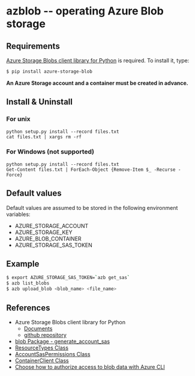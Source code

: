 # azblob -- operating Azure Blob storage

## Requirements

[Azure Storage Blobs client library for Python](https://learn.microsoft.com/en-us/python/api/overview/azure/storage-blob-readme?view=azure-python) is required.
To install it, type:

```bash
$ pip install azure-storage-blob
```

**An Azure Storage account and a container must be created in advance.**

## Install & Uninstall
### For unix

    python setup.py install --record files.txt
    cat files.txt | xargs rm -rf

### For Windows (not supported)

    python setup.py install --record files.txt
    Get-Content files.txt | ForEach-Object {Remove-Item $_ -Recurse -Force}


## Default values

Default values are assumed to be stored in the following environment variables:
- AZURE_STORAGE_ACCOUNT
- AZURE_STORAGE_KEY
- AZURE_BLOB_CONTAINER
- AZURE_STORAGE_SAS_TOKEN

## Example

```bash
$ export AZURE_STORAGE_SAS_TOKEN=`azb get_sas`
$ azb list_blobs
$ azb upload_blob <blob_name> <file_name>
```    


## References

- Azure Storage Blobs client library for Python
    - [Documents](https://learn.microsoft.com/en-us/python/api/overview/azure/storage-blob-readme?view=azure-python)
    - [github repository](https://github.com/Azure/azure-sdk-for-python/tree/azure-storage-blob_12.14.1/sdk/storage/azure-storage-blob)
- [blob Package - generate_account_sas](https://learn.microsoft.com/en-us/python/api/azure-storage-blob/azure.storage.blob?view=azure-python#azure-storage-blob-generate-container-sas)
- [ResourceTypes Class](https://learn.microsoft.com/en-us/python/api/azure-storage-blob/azure.storage.blob.resourcetypes?view=azure-python)
- [AccountSasPermissions Class](https://learn.microsoft.com/en-us/python/api/azure-storage-blob/azure.storage.blob.accountsaspermissions?view=azure-python)
- [ContainerClient Class](https://learn.microsoft.com/en-us/python/api/azure-storage-blob/azure.storage.blob.containerclient?view=azure-python)
- [Choose how to authorize access to blob data with Azure CLI](https://learn.microsoft.com/en-us/azure/storage/blobs/authorize-data-operations-cli)
